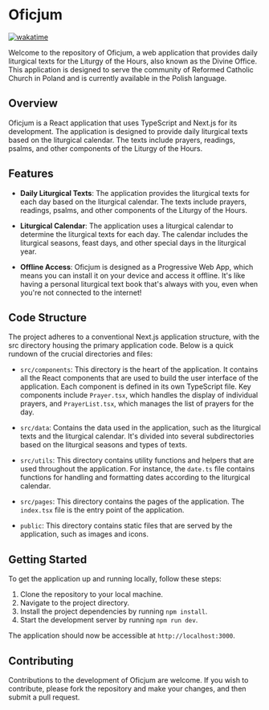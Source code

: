 
# Oficjum

[![wakatime](https://wakatime.com/badge/github/anna-wro/rkk.svg)](https://wakatime.com/badge/github/anna-wro/rkk)

Welcome to the repository of Oficjum, a web application that provides daily liturgical texts for the Liturgy of the Hours, also known as the Divine Office. This application is designed to serve the community of Reformed Catholic Church in Poland and is currently available in the Polish language. 

## Overview

Oficjum is a React application that uses TypeScript and Next.js for its development. The application is designed to provide daily liturgical texts based on the liturgical calendar. The texts include prayers, readings, psalms, and other components of the Liturgy of the Hours.
 
## Features

- **Daily Liturgical Texts**: The application provides the liturgical texts for each day based on the liturgical calendar. The texts include prayers, readings, psalms, and other components of the Liturgy of the Hours.

- **Liturgical Calendar**: The application uses a liturgical calendar to determine the liturgical texts for each day. The calendar includes the liturgical seasons, feast days, and other special days in the liturgical year.
  
- **Offline Access**: Oficjum is designed as a Progressive Web App, which means you can install it on your device and access it offline. It's like having a personal liturgical text book that's always with you, even when you're not connected to the internet!

## Code Structure

The project adheres to a conventional Next.js application structure, with the src directory housing the primary application code. Below is a quick rundown of the crucial directories and files:

- `src/components`: This directory is the heart of the application. It contains all the React components that are used to build the user interface of the application. Each component is defined in its own TypeScript file. Key components include `Prayer.tsx`, which handles the display of individual prayers, and `PrayerList.tsx`, which manages the list of prayers for the day.

- `src/data`: Contains the data used in the application, such as the liturgical texts and the liturgical calendar. It's divided into several subdirectories based on the liturgical seasons and types of texts.

- `src/utils`: This directory contains utility functions and helpers that are used throughout the application. For instance, the `date.ts` file contains functions for handling and formatting dates according to the liturgical calendar.

- `src/pages`: This directory contains the pages of the application. The `index.tsx` file is the entry point of the application.

- `public`: This directory contains static files that are served by the application, such as images and icons.

## Getting Started

To get the application up and running locally, follow these steps:

1. Clone the repository to your local machine.
2. Navigate to the project directory.
3. Install the project dependencies by running `npm install`.
4. Start the development server by running `npm run dev`.

The application should now be accessible at `http://localhost:3000`.

## Contributing

Contributions to the development of Oficjum are welcome. If you wish to contribute, please fork the repository and make your changes, and then submit a pull request.
